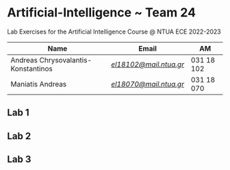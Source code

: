 # Artificial-Intelligence ~ Team 24
Lab Exercises for the Artificial Intelligence Course @ NTUA ECE 2022-2023

| Name                                | Εmail                  | AM         |
| ----------------------------------- | ---------------------- | ---------- |
| Andreas Chrysovalantis-Konstantinos | *el18102@mail.ntua.gr* | 031 18 102 |
| Maniatis Andreas                    | *el18070@mail.ntua.gr* | 031 18 070 |

## Lab 1

## Lab 2

## Lab 3
